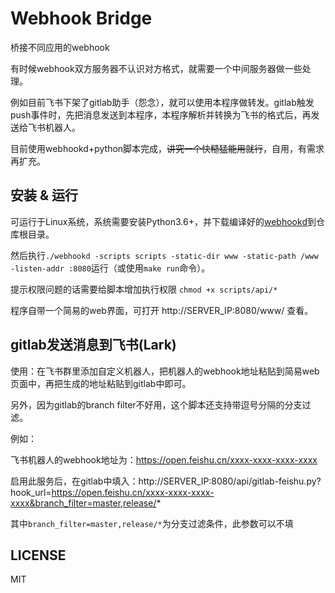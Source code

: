 # Webhook Bridge

桥接不同应用的webhook

有时候webhook双方服务器不认识对方格式，就需要一个中间服务器做一些处理。

例如目前飞书下架了gitlab助手（怨念），就可以使用本程序做转发。gitlab触发push事件时，先把消息发送到本程序，本程序解析并转换为飞书的格式后，再发送给飞书机器人。

目前使用webhookd+python脚本完成，~~讲究一个快糙猛能用就行~~，自用，有需求再扩充。

## 安装 & 运行

可运行于Linux系统，系统需要安装Python3.6+，并下载编译好的[webhookd](https://github.com/ncarlier/webhookd/releases)到仓库根目录。

然后执行`./webhookd -scripts scripts -static-dir www -static-path /www -listen-addr :8080`运行（或使用`make run`命令）。

提示权限问题的话需要给脚本增加执行权限 `chmod +x scripts/api/*`

程序自带一个简易的web界面，可打开 http://SERVER_IP:8080/www/ 查看。

## gitlab发送消息到飞书(Lark)

使用：在飞书群里添加自定义机器人，把机器人的webhook地址粘贴到简易web页面中，再把生成的地址粘贴到gitlab中即可。

另外，因为gitlab的branch filter不好用，这个脚本还支持带逗号分隔的分支过滤。

例如：

飞书机器人的webhook地址为：https://open.feishu.cn/xxxx-xxxx-xxxx-xxxx

启用此服务后，在gitlab中填入：http://SERVER_IP:8080/api/gitlab-feishu.py?hook_url=https://open.feishu.cn/xxxx-xxxx-xxxx-xxxx&branch_filter=master,release/*

其中`branch_filter=master,release/*`为分支过滤条件，此参数可以不填

## LICENSE

MIT
